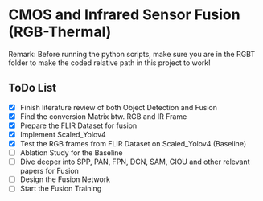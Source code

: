 # CMOS and Infrared Sensor Fusion (RGB-Thermal)
Remark: Before running the python scripts, make sure you are in the RGBT folder to make the coded relative path in this project to work!
## ToDo List

- [x] Finish literature review of both Object Detection and Fusion 
- [x] Find the conversion Matrix btw. RGB and IR Frame
- [x] Prepare the FLIR Dataset for fusion
- [x] Implement Scaled_Yolov4
- [x] Test the RGB frames from FLIR Dataset on Scaled_Yolov4 (Baseline)
- [ ] Ablation Study for the Baseline
- [ ] Dive deeper into SPP, PAN, FPN, DCN, SAM, GIOU and other relevant papers for Fusion
- [ ] Design the Fusion Network
- [ ] Start the Fusion Training